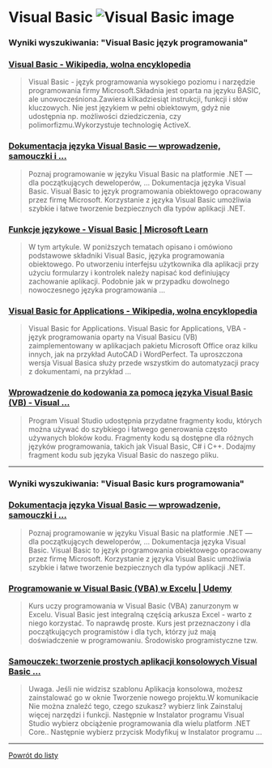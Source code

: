 # Visual Basic ![Visual Basic image](https://www.tiobe.com/wp-content/themes/tiobe/tiobe-index/images/Visual_Basic.png)
 
### Wyniki wyszukiwania: "Visual Basic język programowania" 
 
### [Visual Basic - Wikipedia, wolna encyklopedia](https://pl.wikipedia.org/wiki/Visual_Basic) 
 
 > Visual Basic - język programowania wysokiego poziomu i narzędzie programowania firmy Microsoft.Składnia jest oparta na języku BASIC, ale unowocześniona.Zawiera kilkadziesiąt instrukcji, funkcji i słów kluczowych. Nie jest językiem w pełni obiektowym, gdyż nie udostępnia np. możliwości dziedziczenia, czy polimorfizmu.Wykorzystuje technologię ActiveX.
 
 
 
 
### [Dokumentacja języka Visual Basic — wprowadzenie, samouczki i ...](https://learn.microsoft.com/pl-pl/dotnet/visual-basic/) 
 
 > Poznaj programowanie w języku Visual Basic na platformie .NET — dla początkujących deweloperów, ... Dokumentacja języka Visual Basic. Visual Basic to język programowania obiektowego opracowany przez firmę Microsoft. Korzystanie z języka Visual Basic umożliwia szybkie i łatwe tworzenie bezpiecznych dla typów aplikacji .NET.
 
 
 
 
### [Funkcje językowe - Visual Basic | Microsoft Learn](https://learn.microsoft.com/pl-pl/dotnet/visual-basic/programming-guide/language-features/) 
 
 > W tym artykule. W poniższych tematach opisano i omówiono podstawowe składniki Visual Basic, języka programowania obiektowego. Po utworzeniu interfejsu użytkownika dla aplikacji przy użyciu formularzy i kontrolek należy napisać kod definiujący zachowanie aplikacji. Podobnie jak w przypadku dowolnego nowoczesnego języka programowania ...
 
 
 
 
### [Visual Basic for Applications - Wikipedia, wolna encyklopedia](https://pl.wikipedia.org/wiki/Visual_Basic_for_Applications) 
 
 > Visual Basic for Applications. Visual Basic for Applications, VBA - język programowania oparty na Visual Basicu (VB) zaimplementowany w aplikacjach pakietu Microsoft Office oraz kilku innych, jak na przykład AutoCAD i WordPerfect. Ta uproszczona wersja Visual Basica służy przede wszystkim do automatyzacji pracy z dokumentami, na przykład ...
 
 
 
 
### [Wprowadzenie do kodowania za pomocą języka Visual Basic (VB) - Visual ...](https://learn.microsoft.com/pl-pl/visualstudio/get-started/visual-basic/tutorial-editor?view=vs-2022) 
 
 > Program Visual Studio udostępnia przydatne fragmenty kodu, których można używać do szybkiego i łatwego generowania często używanych bloków kodu. Fragmenty kodu są dostępne dla różnych języków programowania, takich jak Visual Basic, C# i C++. Dodajmy fragment kodu sub języka Visual Basic do naszego pliku.
 
 
 
 

 
---
 
### Wyniki wyszukiwania: "Visual Basic kurs programowania" 
 
### [Dokumentacja języka Visual Basic — wprowadzenie, samouczki i ...](https://learn.microsoft.com/pl-pl/dotnet/visual-basic/) 
 
 > Poznaj programowanie w języku Visual Basic na platformie .NET — dla początkujących deweloperów, ... Dokumentacja języka Visual Basic. Visual Basic to język programowania obiektowego opracowany przez firmę Microsoft. Korzystanie z języka Visual Basic umożliwia szybkie i łatwe tworzenie bezpiecznych dla typów aplikacji .NET.
 
 
 
 
### [Programowanie w Visual Basic (VBA) w Excelu | Udemy](https://www.udemy.com/course/programowanie-w-visual-basic-vba-w-excelu/) 
 
 > Kurs uczy programowania w Visual Basic (VBA) zanurzonym w Excelu. Visual Basic jest integralną częścią arkusza Excel - warto z niego korzystać. To naprawdę proste. Kurs jest przeznaczony i dla początkujących programistów i dla tych, którzy już mają doświadczenie w programowaniu. Środowisko programistyczne tzw.
 
 
 
 
### [Samouczek: tworzenie prostych aplikacji konsolowych Visual Basic ...](https://learn.microsoft.com/pl-pl/visualstudio/get-started/visual-basic/tutorial-console?view=vs-2022) 
 
 > Uwaga. Jeśli nie widzisz szablonu Aplikacja konsolowa, możesz zainstalować go w oknie Tworzenie nowego projektu.W komunikacie Nie można znaleźć tego, czego szukasz? wybierz link Zainstaluj więcej narzędzi i funkcji. Następnie w Instalator programu Visual Studio wybierz obciążenie programowania dla wielu platform .NET Core.. Następnie wybierz przycisk Modyfikuj w Instalator programu ...
 
 
 
 

 
---
 
 [Powrót do listy](../top20.md)